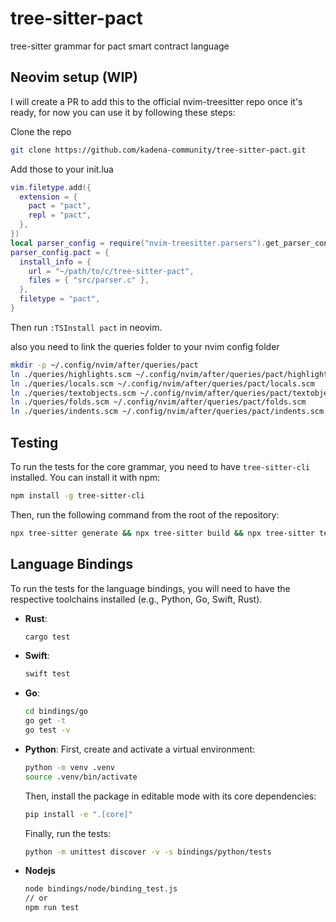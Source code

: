 # tree-sitter-pact

tree-sitter grammar for pact smart contract language

## Neovim setup (WIP)

I will create a PR to add this to the official nvim-treesitter repo once it's ready, for now you can use it by following these steps:

Clone the repo

```bash
git clone https://github.com/kadena-community/tree-sitter-pact.git
```

Add those to your init.lua

```lua
vim.filetype.add({
  extension = {
    pact = "pact",
    repl = "pact",
  },
})
local parser_config = require("nvim-treesitter.parsers").get_parser_configs()
parser_config.pact = {
  install_info = {
    url = "~/path/to/c/tree-sitter-pact",
    files = { "src/parser.c" },
  },
  filetype = "pact",
}
```

Then run `:TSInstall pact` in neovim.

also you need to link the queries folder to your nvim config folder

```bash
mkdir -p ~/.config/nvim/after/queries/pact
ln ./queries/highlights.scm ~/.config/nvim/after/queries/pact/highlights.scm
ln ./queries/locals.scm ~/.config/nvim/after/queries/pact/locals.scm
ln ./queries/textobjects.scm ~/.config/nvim/after/queries/pact/textobjects.scm
ln ./queries/folds.scm ~/.config/nvim/after/queries/pact/folds.scm
ln ./queries/indents.scm ~/.config/nvim/after/queries/pact/indents.scm
```

## Testing

To run the tests for the core grammar, you need to have `tree-sitter-cli` installed. You can install it with npm:

```bash
npm install -g tree-sitter-cli
```

Then, run the following command from the root of the repository:

```bash
npx tree-sitter generate && npx tree-sitter build && npx tree-sitter test
```

## Language Bindings

To run the tests for the language bindings, you will need to have the respective toolchains installed (e.g., Python, Go, Swift, Rust).

- **Rust**:

  ```bash
  cargo test
  ```

- **Swift**:

  ```bash
  swift test
  ```

- **Go**:

  ```bash
  cd bindings/go
  go get -t
  go test -v
  ```

- **Python**:
  First, create and activate a virtual environment:

  ```bash
  python -m venv .venv
  source .venv/bin/activate
  ```

  Then, install the package in editable mode with its core dependencies:

  ```bash
  pip install -e ".[core]"
  ```

  Finally, run the tests:

  ```bash
  python -m unittest discover -v -s bindings/python/tests
  ```

- **Nodejs**

  ```bash
  node bindings/node/binding_test.js
  // or
  npm run test
  ```

